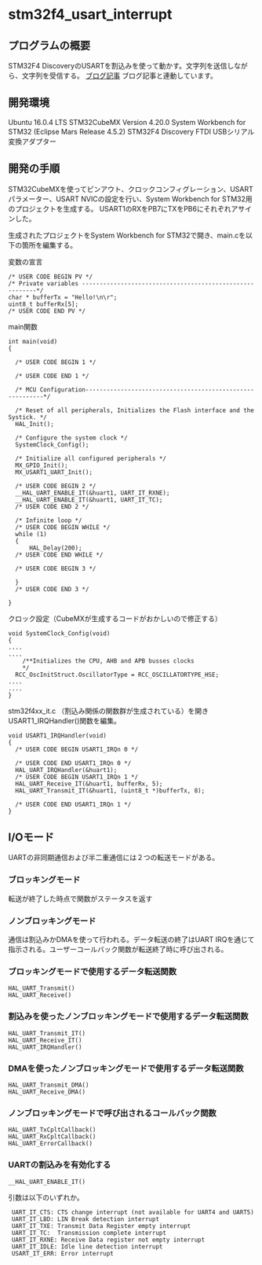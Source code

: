 # stm32f4_usart_interrupt

## プログラムの概要

STM32F4 DiscoveryのUSARTを割込みを使って動かす。文字列を送信しながら、文字列を受信する。
[ブログ記事](http://wp.me/p7Mkw3-Yz) ブログ記事と連動しています。


## 開発環境

Ubuntu 16.0.4 LTS
STM32CubeMX Version 4.20.0
System Workbench for STM32 (Eclipse Mars Release 4.5.2)
STM32F4 Discovery
FTDI USBシリアル変換アダプター

## 開発の手順

STM32CubeMXを使ってピンアウト、クロックコンフィグレーション、USARTパラメーター、USART NVICの設定を行い、System Workbench for STM32用のプロジェクトを生成する。
USART1のRXをPB7にTXをPB6にそれぞれアサインした。

生成されたプロジェクトをSystem Workbench for STM32で開き、main.cを以下の箇所を編集する。

 変数の宣言

	/* USER CODE BEGIN PV */
	/* Private variables ---------------------------------------------------------*/
	char * bufferTx = "Hello!\n\r";
	uint8_t bufferRx[5];
	/* USER CODE END PV */

main関数

	int main(void)
	{
	
	  /* USER CODE BEGIN 1 */
	
	  /* USER CODE END 1 */
	
	  /* MCU Configuration----------------------------------------------------------*/
	
	  /* Reset of all peripherals, Initializes the Flash interface and the Systick. */
	  HAL_Init();
	
	  /* Configure the system clock */
	  SystemClock_Config();
	
	  /* Initialize all configured peripherals */
	  MX_GPIO_Init();
	  MX_USART1_UART_Init();
	
	  /* USER CODE BEGIN 2 */
	  __HAL_UART_ENABLE_IT(&huart1, UART_IT_RXNE);
	  __HAL_UART_ENABLE_IT(&huart1, UART_IT_TC);
	  /* USER CODE END 2 */
	
	  /* Infinite loop */
	  /* USER CODE BEGIN WHILE */
	  while (1)
	  {
		  HAL_Delay(200);
	  /* USER CODE END WHILE */
	
	  /* USER CODE BEGIN 3 */
	
	  }
	  /* USER CODE END 3 */
	
	}
	
クロック設定（CubeMXが生成するコードがおかしいので修正する）

	void SystemClock_Config(void)
	{
	....
	....
	    /**Initializes the CPU, AHB and APB busses clocks 
	    */
	  RCC_OscInitStruct.OscillatorType = RCC_OSCILLATORTYPE_HSE;
	....
	....
	}
	

stm32f4xx_it.c （割込み関係の関数群が生成されている）を開きUSART1_IRQHandler()関数を編集。

	void USART1_IRQHandler(void)
	{
	  /* USER CODE BEGIN USART1_IRQn 0 */
	
	  /* USER CODE END USART1_IRQn 0 */
	  HAL_UART_IRQHandler(&huart1);
	  /* USER CODE BEGIN USART1_IRQn 1 */
	  HAL_UART_Receive_IT(&huart1, bufferRx, 5);
	  HAL_UART_Transmit_IT(&huart1, (uint8_t *)bufferTx, 8);
	
	  /* USER CODE END USART1_IRQn 1 */
	}
	
	
## I/Oモード
UARTの非同期通信および半二重通信には２つの転送モードがある。

### ブロッキングモード
転送が終了した時点で関数がステータスを返す

### ノンブロッキングモード
通信は割込みかDMAを使って行われる。データ転送の終了はUART IRQを通じて指示される。ユーザーコールバック関数が転送終了時に呼び出される。

### ブロッキングモードで使用するデータ転送関数
	HAL_UART_Transmit()
	HAL_UART_Receive()

###  割込みを使ったノンブロッキングモードで使用するデータ転送関数
	HAL_UART_Transmit_IT()
	HAL_UART_Receive_IT()
	HAL_UART_IRQHandler()

### DMAを使ったノンブロッキングモードで使用するデータ転送関数
	HAL_UART_Transmit_DMA()
	HAL_UART_Receive_DMA()

### ノンブロッキングモードで呼び出されるコールバック関数
	HAL_UART_TxCpltCallback()
	HAL_UART_RxCpltCallback()
	HAL_UART_ErrorCallback()

### UARTの割込みを有効化する
	__HAL_UART_ENABLE_IT()
引数は以下のいずれか。

	 UART_IT_CTS: CTS change interrupt (not available for UART4 and UART5)
	 UART_IT_LBD: LIN Break detection interrupt
	 UART_IT_TXE: Transmit Data Register empty interrupt
	 UART_IT_TC:  Transmission complete interrupt
	 UART_IT_RXNE: Receive Data register not empty interrupt
	 UART_IT_IDLE: Idle line detection interrupt
	 USART_IT_ERR: Error interrupt
	